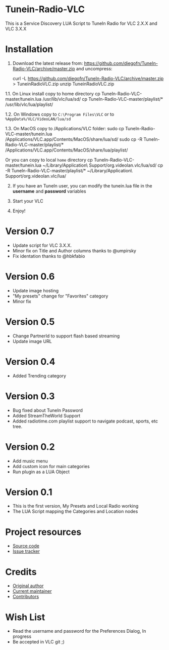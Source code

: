 **Tunein-Radio-VLC**
====================

This is a Service Discovery LUA Script to TuneIn Radio for VLC 2.X.X and VLC 3.X.X

# Installation

1. Download the latest release from: https://github.com/diegofn/TuneIn-Radio-VLC/archive/master.zip and uncompress:

    curl -L https://github.com/diegofn/TuneIn-Radio-VLC/archive/master.zip > TuneinRadioVLC.zip
    unzip TuneinRadioVLC.zip

1.1. On Linux install copy to home directory 
    cp TuneIn-Radio-VLC-master/tunein.lua /usr/lib/vlc/lua/sd/
    cp TuneIn-Radio-VLC-master/playlist/* /usr/lib/vlc/lua/playlist/

1.2. On Windows copy to `C:\Program Files\VLC` or to `%AppData%/VLC/VideoLAN/lua/sd`

1.3. On MacOS copy to /Applications/VLC folder: 
    sudo cp TuneIn-Radio-VLC-master/tunein.lua /Applications/VLC.app/Contents/MacOS/share/lua/sd/
    sudo cp -R TuneIn-Radio-VLC-master/playlist/* /Applications/VLC.app/Contents/MacOS/share/lua/playlist/

Or you can copy to local `home` directory
    cp TuneIn-Radio-VLC-master/tunein.lua ~/Library/Application\ Support/org.videolan.vlc/lua/sd/
    cp -R TuneIn-Radio-VLC-master/playlist/* ~/Library/Application\ Support/org.videolan.vlc/lua/

2. If you have an TuneIn user, you can modify the tunein.lua file in the __username__ and __password__ variables

4. Start your VLC 

5. Enjoy!

Version 0.7
===========
* Update script for VLC 3.X.X.
* Minor fix on Title and Author columns thanks to @umpirsky
* Fix identation thanks to @hbkfabio

Version 0.6
===========
* Update image hosting
* "My presets" change for "Favorites" category
* Minor fix

Version 0.5
===========
* Change PartnerId to support flash based streaming
* Update image URL

Version 0.4
===========
* Added Trending category

Version 0.3
===========
* Bug fixed about TuneIn Password
* Added StreamTheWorld Support
* Added radiotime.com playlist support to navigate podcast, sports, etc tree.

Version 0.2
===========
* Add music menu
* Add custom icon for main categories
* Run plugin as a LUA Object

Version 0.1
===========
* This is the first version, My Presets and Local Radio working
* The LUA Script mapping the Categories and Location nodes

# Project resources

- [Source code](https://github.com/diegofn/TuneIn-Radio-VLC)
- [Issue tracker](https://github.com/diegofn/TuneIn-Radio-VLC/issues>)

# Credits

- [Original author](https://github.com/diegofn)
- [Current maintainer](https://github.com/diegofn)
- [Contributors](https://github.com/diegofn/TuneIn-Radio-VLC/graphs/contributors)

# Wish List

- Read the username and password for the Preferences Dialog, In progress
- Be accepted in VLC git ;)